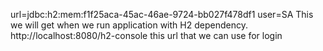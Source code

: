 url=jdbc:h2:mem:f1f25aca-45ac-46ae-9724-bb027f478df1 user=SA This we will get when we run application with H2 dependency.
http://localhost:8080/h2-console this url that we can use for login 
